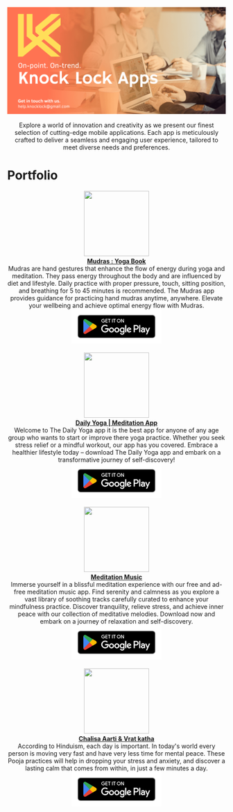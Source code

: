 <img src="assets/knocklock.png" />
  <p align="center">
    Explore a world of innovation and creativity as we present our finest selection of cutting-edge mobile applications. Each app is meticulously crafted to deliver a seamless and engaging user experience, tailored to meet diverse needs and preferences.
  </p>
<h1>Portfolio</h1>
  <p align="center">
    <img src="assets/mudras.png" width="150px" height="150px"/>
    <br/>
    <a href="https://play.google.com/store/apps/details?id=health.yoga.mudras"><strong>Mudras : Yoga Book</strong><br/></a>
  Mudras are hand gestures that enhance the flow of energy during yoga and meditation. They pass energy throughout the body and are influenced by diet and lifestyle. Daily practice with proper pressure, touch, sitting position, and breathing for 5 to 45 minutes is recommended. The Mudras app provides guidance for practicing hand mudras anytime, anywhere. Elevate your wellbeing and achieve optimal energy flow with Mudras.
    <br/>
    <a href='https://play.google.com/store/apps/details?id=health.yoga.mudras'><img alt='Get it on Google Play' height="80" src='assets/badge_playstore.png'/></a>
    <br/>
    <br/>
    <img src="assets/yoga.png" width="150px" height="150px"/>
    <br/>
    <a href="https://play.google.com/store/apps/details?id=yogaworkouts.loseweight.dailyyoga.mudras.yogaapp"><strong>Daily Yoga | Meditation App</strong><br/></a>
  Welcome to The Daily Yoga app it is the best app for anyone of any age group who wants to start or improve there yoga practice. Whether you seek stress relief or a mindful workout, our app has you covered. Embrace a healthier lifestyle today – download The Daily Yoga app and embark on a transformative journey of self-discovery!
    <br/>
    <a href='https://play.google.com/store/apps/details?id=yogaworkouts.loseweight.dailyyoga.mudras.yogaapp'><img alt='Get it on Google Play' height="80" src='assets/badge_playstore.png'/></a>
    <br/>
    <br/>
    <img src="assets/meditation.png" width="150px" height="150px"/>
    <br/>
    <a href="https://play.google.com/store/apps/details?id=yoga.meditation.sounds.meditationmusic.yogamusic.music"><strong>Meditation Music</strong><br/></a>
  Immerse yourself in a blissful meditation experience with our free and ad-free meditation music app. Find serenity and calmness as you explore a vast library of soothing tracks carefully curated to enhance your mindfulness practice. Discover tranquility, relieve stress, and achieve inner peace with our collection of meditative melodies. Download now and embark on a journey of relaxation and self-discovery.
    <br/>
    <a href='https://play.google.com/store/apps/details?id=yoga.meditation.sounds.meditationmusic.yogamusic.music'><img alt='Get it on Google Play' height="80" src='assets/badge_playstore.png'/></a>
    <br/>
    <br/>
    <img src="assets/chalisa.webp" width="150px" height="150px"/>
    <br/>
    <a href="https://play.google.com/store/apps/details?id=com.chalisa.aarati.bhajan"><strong>Chalisa Aarti & Vrat katha</strong><br/></a>
  According to Hinduism, each day is important. In today's world every person is moving very fast and have very less time for mental peace. These Pooja practices will help in dropping your stress and anxiety, and discover a lasting calm that comes from within, in just a few minutes a day.
    <br/>
    <a href='https://play.google.com/store/apps/details?id=com.chalisa.aarati.bhajan'><img alt='Get it on Google Play' height="80" src='assets/badge_playstore.png'/></a>
  </p>

